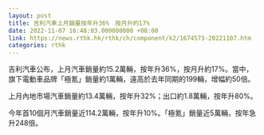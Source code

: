```yaml
---
layout: post
title: 吉利汽車上月銷量按年升36%　按月升約17%
date: 2022-11-07 16:48:03.000000000 +08:00
link: https://news.rthk.hk/rthk/ch/component/k2/1674573-20221107.htm
categories: rthk
---
```


吉利汽車公布，上月汽車銷量約15.2萬輛，按年升36%，按月升約17%。當中，旗下電動車品牌「極氪」銷量約1萬輛，遠高於去年同期的199輛，增幅約50倍。

上月內地市場汽車銷量約13.4萬輛，按年升32%；出口約1.8萬輛，按年升80%。

今年首10個月汽車銷量近114.2萬輛，按年升10%。「極氪」銷量近5萬輛，按年急升248倍。
